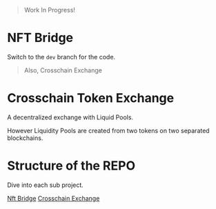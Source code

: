 > Work
> In
> Progress!

# NFT Bridge

Switch to the `dev` branch for the code.

>Also, Crosschain Exchange

# Crosschain Token Exchange
A decentralized exchange with Liquid Pools.

However Liquidity Pools are created from two tokens on
two separated blockchains.

# Structure of the REPO

Dive into each sub project.

[Nft Bridge](nft-bridge-hackathon)
[Crosschain Exchange](crosschain-lp)
